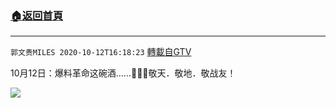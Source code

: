 ﻿###  [:house:返回首頁](https://github.com/ourhimalayas/txt)
---

`郭文贵MILES 2020-10-12T16:18:23` [轉載自GTV](https://gtv.org/web/#/UserInfo/5e596957357cc612d35a8044)

10月12日：爆料革命这碗酒……🙏🙏🙏敬天．敬地．敬战友！

[![](https://filegroup.gtv.org/cdn-cgi/image/width=600/https://filegroup.gtv.org/group4/default/20201012/16/18/0/23dbda5d0f8ad46a228ba6f52f4cc0cd)](https://filegroup.gtv.org/group4/default/20201012/16/18/0/96d1d2db7be4fbb1ce4a0df045d2d285.MOV)